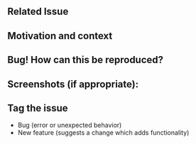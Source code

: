 ## Related Issue
<!--- This project only accepts pull requests related to open issues -->
<!--- If suggesting a new feature or change, please discuss it in an issue first -->
<!--- If fixing a bug, there should be an issue describing it with steps to reproduce -->
<!--- Please link the issue in your pull request -->

## Motivation and context
<!--- Why is this change required? What problem does it solve? -->

## Bug! How can this be reproduced?
<!--- Please describe in detail the steps to reproduce the issue. -->
<!--- Include details of your environment: OS, versions... -->

## Screenshots (if appropriate):

## Tag the issue
<!--- What types of changes are requested? -->
- Bug (error or unexpected behavior)
- New feature (suggests a change which adds functionality)
